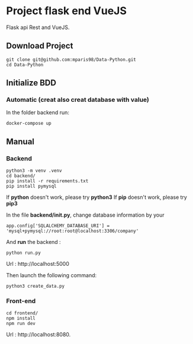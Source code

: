 # Project flask end VueJS

Flask api Rest and VueJS.

## Download Project
```
git clone git@github.com:mparis98/Data-Python.git
cd Data-Python
```

## Initialize BDD

### Automatic (creat also creat database with value)
In the folder backend run:
```
docker-compose up
```

## Manual

### Backend

```
python3 -m venv .venv
cd backend/
pip install -r requirements.txt
pip install pymysql
```
If **python** doesn't work, please try **python3**
If **pip** doesn't work, please try **pip3**

In the file **backend/__init__.py**, change database information by your
```
app.config['SQLALCHEMY_DATABASE_URI'] = 'mysql+pymysql://root:root@localhost:3306/company'
```

And **run** the backend :
```
python run.py
```

Url : http://localhost:5000

Then launch the following command:
```
python3 create_data.py
```

### Front-end

```
cd frontend/
npm install
npm run dev
```

Url : http://localhost:8080.
